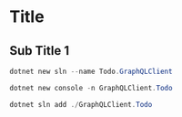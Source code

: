 # Title

## Sub Title 1

```powershell
dotnet new sln --name Todo.GraphQLClient

dotnet new console -n GraphQLClient.Todo

dotnet sln add ./GraphQLClient.Todo
```
